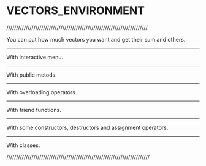 # VECTORS_ENVIRONMENT
/////////////////////////////////////////////////////////////////////////

  You can put how much vectors you want and get their sum and others. 
______________________
With interactive menu.  
_______________________
With public metods.
______________________________
With overloading operators.
___________________________
With friend functions.
________________________________________________________________
With some constructors, destructors and assignment operators.
_________________
With classes.

//////////////////////////////////////////////////////////////////////////
